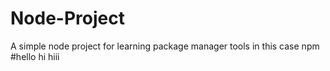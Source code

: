 # Node-Project
A simple node project for learning package manager tools in this case npm 
#hello
hi 
hiii
